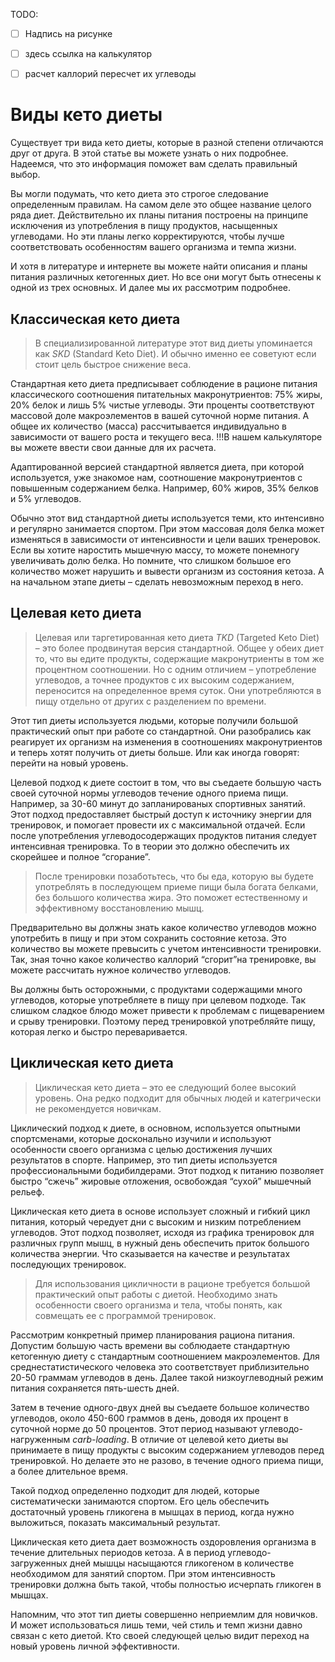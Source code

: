 TODO:

- [ ] Надпись на рисунке

- [ ] здесь ссылка на калькулятор

- [ ] расчет каллорий пересчет их углеводы

  

# Виды кето диеты

Существует три вида кето диеты, которые в разной степени отличаются друг от друга. В этой статье вы можете узнать о них подробнее. Надеемся, что это информация поможет вам сделать правильный выбор. 

Вы могли подумать, что кето диета это строгое следование определенным правилам. На самом деле это общее название целого ряда диет. Действительно их планы питания построены на принципе исключения из употребления в пищу продуктов, насыщенных углеводами. Но эти планы легко корректируются, чтобы лучше соответствовать особенностям вашего организма и темпа жизни.

И хотя в литературе и интернете вы можете найти описания и планы питания различных кетогенных диет. Но все они могут быть отнесены к одной из трех основных. И далее мы их рассмотрим подробнее.



## Классическая кето диета

> В специализированной литературе этот вид диеты упоминается как *SKD* (Standard Keto Diet). И обычно именно ее советуют если стоит цель быстрое снижение веса.

Стандартная кето диета предписывает соблюдение в рационе питания классического соотношения питательных макронутриентов: 75% жиры, 20% белок и лишь 5% чистые углеводы. Эти проценты соответствуют массовой доле макроэлементов в вашей суточной норме питания. А общее их количество (масса) рассчитывается индивидуально в зависимости от вашего роста и текущего веса. !!!В нашем калькуляторе вы можете ввести свои данные для их расчета.

Адаптированной версией стандартной является диета, при которой используется, уже знакомое нам, соотношение макронутриентов с повышенным содержанием белка. Например, 60% жиров, 35% белков и 5% углеводов. 

Обычно этот вид стандартной диеты используется теми, кто интенсивно и регулярно занимается спортом. При этом массовая доля белка может изменяться в зависимости от интенсивности и цели ваших тренеровок. Если вы хотите наростить мышечную массу, то можете понемногу увеличивать долю белка. Но помните, что слишком большое его количество может нарушить и вывести организм из состояния кетоза. А на начальном этапе диеты – сделать невозможным переход в него.



## Целевая кето диета

> Целевая или таргетированная кето диета *TKD* (Targeted Keto Diet) – это более продвинутая версия стандартной. Общее у обеих диет то, что вы едите продукты, содержащие макронутриенты в том же процентном соотношении. Но с одним отличием – употребление углеводов, а точнее продуктов с их высоким содержанием, переносится на определенное время суток. Они употребляются в пищу отдельно от других с разделением по времени.
>

Этот тип диеты используется людьми, которые получили большой практический опыт при работе со стандартной.  Они разобрались как реагирует их организм на изменения в соотношениях макронутриентов и теперь хотят получить от диеты больше. Или как иногда говорят: перейти на новый уровень.

Целевой подход к диете состоит в том, что вы съедаете большую часть своей суточной нормы углеводов течение одного приема пищи. Например, за 30-60 минут до запланированых спортивных занятий. Этот подход предоставляет быстрый доступ к источнику энергии для тренировок, и помогает провести их с максимальной отдачей. Если после употребления углеводосодержащих продуктов питания следует интенсивная тренировка. То в теории это должно обеспечить их скорейшее и полное “сгорание”. 

> После тренировки позаботьтесь, что бы еда, которую вы будете употреблять в последующем приеме пищи была богата белками, без большого количества жира. Это поможет естественному и эффективному восстановлению мышц.

Предварительно вы должны знать какое количество углеводов можно употребить в пищу и при этом сохранить состояние кетоза. Это количество вы можете превысить с учетом интенсивности тренировки. Так, зная точно какое количество каллорий “сгорит”на тренировке, вы можете рассчитать нужное количество углеводов. 

Вы должны быть осторожными, с продуктами содержащими много углеводов, которые употребляете в пищу при целевом подходе. Так слишком сладкое блюдо может привести к проблемам с пищеварением и  срыву тренировки. Поэтому перед тренировкой употребляйте пищу, которая легко и быстро переваривается. 



## Циклическая кето диета

> Циклическая кето диета – это ее следующий более высокий уровень. Она редко подходит для обычных людей и категрически не рекомендуется новичкам. 
>

Циклический подход к диете, в основном, используется опытными спортсменами, которые досконально изучили и используют особенности своего организма с целью достижения лучших результатов в спорте. Например, это тип диеты используется профессиональными бодибилдерами. Этот подход к питанию позволяет быстро “сжечь” жировые отложения, освобождая “сухой” мышечный рельеф.

Циклическая кето диета в основе использует сложный и гибкий цикл питания, который чередует дни с высоким и низким потреблением углеводов. Этот подход позволяет, исходя из графика тренировок для различных групп мышц, в нужный день обеспечить приток большого количества энергии. Что сказывается на качестве и результатах последующих тренировок. 

> Для использования цикличности в рационе требуется большой практический опыт работы с диетой. Необходимо знать особенности своего организма и тела, чтобы понять, как совмещать ее с программой тренировок. 
>

Рассмотрим конкретный пример планирования рациона питания. Допустим большую часть времени вы соблюдаете стандартную кетогенную диету с стандартным соотношением макроэлементов. Для среднестатистического человека это соответствует приблизительно 20-50 граммам углеводов в день. Далее такой низкоуглеводный режим питания сохраняется пять-шесть дней. 

Затем в течение одного-двух дней вы съедаете большое количество углеводов, около 450-600 граммов в день, доводя их процент в суточной норме до 50 процентов. Этот период называют углеводо-нагруженным *carb-loading*. В отличие от целевой кето диеты вы принимаете в пищу продукты с высоким содержанием углеводов перед тренировкой. Но делаете это не разово, в течение одного приема пищи, а более длительное время.

Такой подход определенно подходит для людей, которые систематически занимаются спортом. Его цель обеспечить достаточный уровень гликогена в мышцах в период, когда нужно выложиться, показать максимальный результат.  

Циклическая кето диета дает возможность оздоровления организма в течение длительных периодов кетоза. А в период углеводо-загруженных дней мышцы насыщаются гликогеном в количестве необходимом для занятий спортом. При этом интенсивность тренировки должна быть такой, чтобы полностью исчерпать гликоген в мышцах.

Напомним, что этот тип диеты совершенно неприемлим для новичков. И может использоваться лишь теми, чей стиль и темп жизни давно связан с кето диетой. Кто своей следующей целью видит переход на новый уровень личной эффективности.

